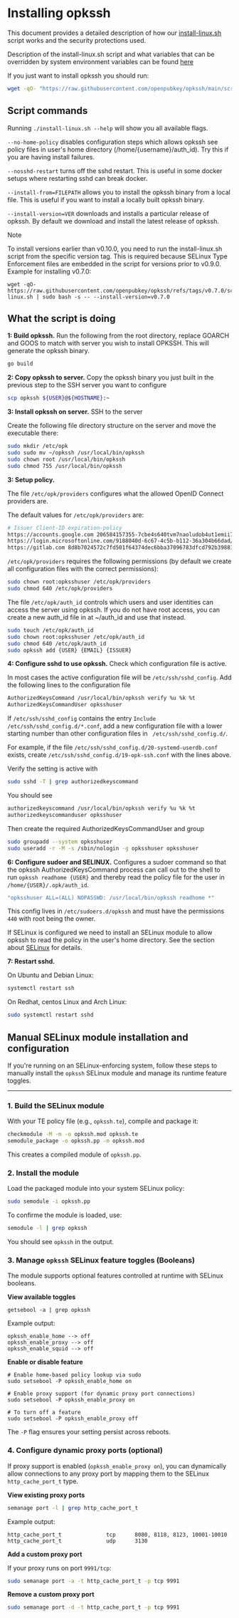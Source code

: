 
# Installing opkssh

This document provides a detailed description of how our [install-linux.sh](install-linux.sh) script works and the security protections used.

Description of the install-linux.sh script and what variables that can be overridden by system environment variables can be found [here](install-linux-script.md)

If you just want to install opkssh you should run:

```bash
wget -qO- "https://raw.githubusercontent.com/openpubkey/opkssh/main/scripts/install-linux.sh" | sudo bash
```

## Script commands

Running `./install-linux.sh --help` will show you all available flags.

`--no-home-policy` disables configuration steps which allows opkssh see policy files in user's home directory (/home/{username}/auth_id). Try this if you are having install failures.

`--nosshd-restart` turns off the sshd restart. This is useful in some docker setups where restarting sshd can break docker.

`--install-from=FILEPATH` allows you to install the opkssh binary from a local file.
This is useful if you want to install a locally built opkssh binary.

`--install-version=VER` downloads and installs a particular release of opkssh. By default we download and install the latest release of opkssh.
> [!NOTE]
> To install versions earlier than v0.10.0, you need to run the install-linux.sh script from the specific version tag.
> This is required because SELinux Type Enforcement files are embedded in the script for versions prior to v0.9.0.
> Example for installing v0.7.0:
> ```
> wget -qO- https://raw.githubusercontent.com/openpubkey/opkssh/refs/tags/v0.7.0/scripts/install-linux.sh | sudo bash -s -- --install-version=v0.7.0
> ```

## What the script is doing

**1: Build opkssh.** Run the following from the root directory, replace GOARCH and GOOS to match with server you wish to install OPKSSH. This will generate the opkssh binary.

```bash
go build
```

**2: Copy opkssh to server.** Copy the opkssh binary you just built in the previous step to the SSH server you want to configure

```bash
scp opkssh ${USER}@${HOSTNAME}:~
```

**3: Install opkssh on server.** SSH to the server

Create the following file directory structure on the server and move the executable there:

```bash
sudo mkdir /etc/opk
sudo sudo mv ~/opkssh /usr/local/bin/opkssh
sudo chown root /usr/local/bin/opkssh
sudo chmod 755 /usr/local/bin/opkssh
```

**3: Setup policy.**

The file `/etc/opk/providers` configures what the allowed OpenID Connect providers are.

The default values for `/etc/opk/providers` are:

```bash
# Issuer Client-ID expiration-policy 
https://accounts.google.com 206584157355-7cbe4s640tvm7naoludob4ut1emii7sf.apps.googleusercontent.com 24h
https://login.microsoftonline.com/9188040d-6c67-4c5b-b112-36a304b66dad/v2.0 096ce0a3-5e72-4da8-9c86-12924b294a01 24h
https://gitlab.com 8d8b7024572c7fd501f64374dec6bba37096783dfcd792b3988104be08cb6923 24h
```

`/etc/opk/providers` requires the following permissions (by default we create all configuration files with the correct permissions):

```bash
sudo chown root:opksshuser /etc/opk/providers
sudo chmod 640 /etc/opk/providers
```

The file `/etc/opk/auth_id` controls which users and user identities can access the server using opkssh.
If you do not have root access, you can create a new auth_id file in at ~/auth_id and use that instead.

```bash
sudo touch /etc/opk/auth_id
sudo chown root:opksshuser /etc/opk/auth_id
sudo chmod 640 /etc/opk/auth_id
sudo opkssh add {USER} {EMAIL} {ISSUER}
```

**4: Configure sshd to use opkssh.** Check which configuration file is active.

In most cases the active configuration file will be `/etc/ssh/sshd_config`.
Add the following lines to the configuration file

```bash
AuthorizedKeysCommand /usr/local/bin/opkssh verify %u %k %t
AuthorizedKeysCommandUser opksshuser
```

If `/etc/ssh/sshd_config` contains the entry `Include /etc/ssh/sshd_config.d/*.conf`,
add a new configuration file with a lower starting number than other configuration files in ` /etc/ssh/sshd_config.d/`.

For example, if the file `/etc/ssh/sshd_config.d/20-systemd-userdb.conf` exists,
create `/etc/ssh/sshd_config.d/19-opk-ssh.conf` with the lines above.

Verify the setting is active with 

```bash
sudo sshd -T | grep authorizedkeyscommand
```

You should see

```bash
authorizedkeyscommand /usr/local/bin/opkssh verify %u %k %t
authorizedkeyscommanduser opksshuser
```

Then create the required AuthorizedKeysCommandUser and group

```bash
sudo groupadd --system opksshuser
sudo useradd -r -M -s /sbin/nologin -g opksshuser opksshuser
```

**6: Configure sudoer and SELINUX.** Configures a sudoer command so that the opkssh AuthorizedKeysCommand process can call out to the shell to run `opkssh readhome {USER}` and thereby read the policy file for the user in `/home/{USER}/.opk/auth_id`.

```bash
"opksshuser ALL=(ALL) NOPASSWD: /usr/local/bin/opkssh readhome *"
```

This config lives in `/etc/sudoers.d/opkssh` and must have the permissions `440` with root being the owner.

If SELinux is configured we need to install an SELinux module to allow opkssh to read the policy in the user's home directory. See the section about [SELinux](#manual-selinux-module-installation-and-configuration) for details.

**7: Restart sshd.**

On Ubuntu and Debian Linux:

```bash
systemctl restart ssh
```

On Redhat, centos Linux and Arch Linux:

```bash
sudo systemctl restart sshd
```

## Manual SELinux module installation and configuration

If you're running on an SELinux-enforcing system, follow these steps to manually install the `opkssh` SELinux module and manage its runtime feature toggles.

---

### 1. Build the SELinux module

With your TE policy file (e.g., `opkssh.te`), compile and package it:

```bash
checkmodule -M -m -o opkssh.mod opkssh.te
semodule_package -o opkssh.pp -m opkssh.mod
```
This creates a compiled module of `opkssh.pp`.

### 2. Install the module

Load the packaged module into your system SELinux policy:
```bash
sudo semodule -i opkssh.pp
```

To confirme the module is loaded, use:
```bash
semodule -l | grep opkssh
```
You should see `opkssh` in the output.

### 3. Manage `opkssh` SELinux feature toggles (Booleans)
The module supports optional features controlled at runtime with SELinux booleans.

**View available toggles**
```
getsebool -a | grep opkssh
```
Example output:
```
opkssh_enable_home --> off
opkssh_enable_proxy --> off
opkssh_enable_squid --> off
```

**Enable or disable feature**
```
# Enable home-based policy lookup via sudo
sudo setsebool -P opkssh_enable_home on

# Enable proxy support (for dynamic proxy port connections)
sudo setsebool -P opkssh_enable_proxy on

# To turn off a feature
sudo setsebool -P opkssh_enable_proxy off
```
The `-P` flag ensures your setting persist across reboots.

### 4. Configure dynamic proxy ports (optional)

If proxy support is enabled (`opkssh_enable_proxy on`), you can dynamically allow connections to any proxy port by mapping them to the SELinux `http_cache_port_t` type.

**View existing proxy ports**
```bash
semanage port -l | grep http_cache_port_t
```
Example output:
```
http_cache_port_t              tcp      8080, 8118, 8123, 10001-10010
http_cache_port_t              udp      3130
```

**Add a custom proxy port**

If your proxy runs on port `9991/tcp`:
```bash
sudo semanage port -a -t http_cache_port_t -p tcp 9991
```
**Remove a custom proxy port**
```bash
sudo semanage port -d -t http_cache_port_t -p tcp 9991
```
